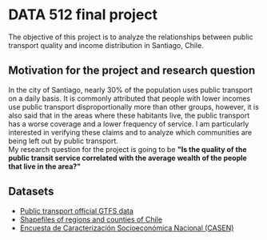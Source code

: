 # DATA 512 final project
The objective of this project is to analyze the relationships between public transport quality and income distribution in Santiago, Chile.

## Motivation for the project and research question
In the city of Santiago, nearly 30% of the population uses public transport on a daily basis. It is commonly attributed that people with lower incomes use public transport disproportionally more than other groups, however, it is also said that in the areas where these habitants live, the public transport has a worse coverage and a lower frequency of service. I am particularly interested in verifying these claims and to analyze which communities are being left out by public transport.  
My research question for the project is going to be **"Is the quality of the public transit service correlated with the average wealth of the people that live in the area?"**

## Datasets
- [Public transport official GTFS data](http://datos.gob.cl/dataset/33245)
- [Shapefiles of regions and counties of Chile](https://www.bcn.cl/siit/mapas_vectoriales)
- [Encuesta de Caracterización Socioeconómica Nacional (CASEN)](http://observatorio.ministeriodesarrollosocial.gob.cl/casen/basededatos_historico.php)
